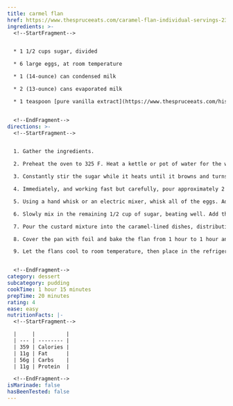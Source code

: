 ```yaml
---
title: carmel flan
href: https://www.thespruceeats.com/caramel-flan-individual-servings-2343004
ingredients: >-
  <!--StartFragment-->


  * 1 1/2 cups sugar, divided

  * 6 large eggs, at room temperature

  * 1 (14-ounce) can condensed milk

  * 2 (13-ounce) cans evaporated milk

  * 1 teaspoon [pure vanilla extract](https://www.thespruceeats.com/history-of-vanilla-beans-1809274)


  <!--EndFragment-->
directions: >-
  <!--StartFragment-->


  1. Gather the ingredients.

  2. Preheat the oven to 325 F. Heat a kettle or pot of water for the water bath. Pour 1 cup of the sugar into a warm pan over medium heat.

  3. Constantly stir the sugar while it heats until it browns and turns into [caramel](https://www.thespruceeats.com/homemade-caramel-sauce-recipe-1945750). Do not overcook since the caramel will burn and have a sour taste.

  4. Immediately, and working fast but carefully, pour approximately 2 to 3 tablespoons of caramel into each one of the 12 individual ramekins, tilting them so the caramel swirls around on the inside. As the caramel cools off, it will harden, so speed is essential for this step. If working with a big pan, add the caramel and cover the bottom and sides. Reheat the caramel in the pan if it thickens before you're done filling the ramekins.

  5. Using a hand whisk or an electric mixer, whisk all of the eggs. Add the condensed milk and evaporated milk, and mix well to incorporate.

  6. Slowly mix in the remaining 1/2 cup of sugar, beating well. Add the vanilla and mix thoroughly to make a silky mixture.

  7. Pour the custard mixture into the caramel-lined dishes, distributing it equally. Place the individual dishes in a large ceramic or metal baking pan with tall sides. Carefully pour hot water from the kettle into the baking pan around the custard dishes to a depth of about 2 inches.

  8. Cover the pan with foil and bake the flan from 1 hour to 1 hour and 15 minutes. After 1 hour, check with a knife inserted just off-center into one of the servings: If the knife comes out clean, the flan is ready. If not, leave it in the oven for 15 more minutes. If baking a whole flan, thump the side of the dish after 1 hour, and if it wobbles as one, the flan is ready. If it's wavy, it's not done yet and needs another 20 minutes. If done, carefully take the flan dish or dishes out of the hot water.

  9. Let the flans cool to room temperature, then place in the refrigerator for at least an hour before serving. Leave flan in the dishes they were baked in until it's time to serve. To serve, run a knife around the edge of the dish and invert each individual dish onto a small plate, allowing the flan to drop out and the caramel sauce to flow over the custard.


  <!--EndFragment-->
category: dessert
subcategory: pudding
cookTime: 1 hour 15 minutes
prepTime: 20 minutes
rating: 4
ease: easy
nutritionFacts: |-
  <!--StartFragment-->

  |     |          |
  | --- | -------- |
  | 359 | Calories |
  | 11g | Fat      |
  | 56g | Carbs    |
  | 11g | Protein  |

  <!--EndFragment-->
isMarinade: false
hasBeenTested: false
---
```

